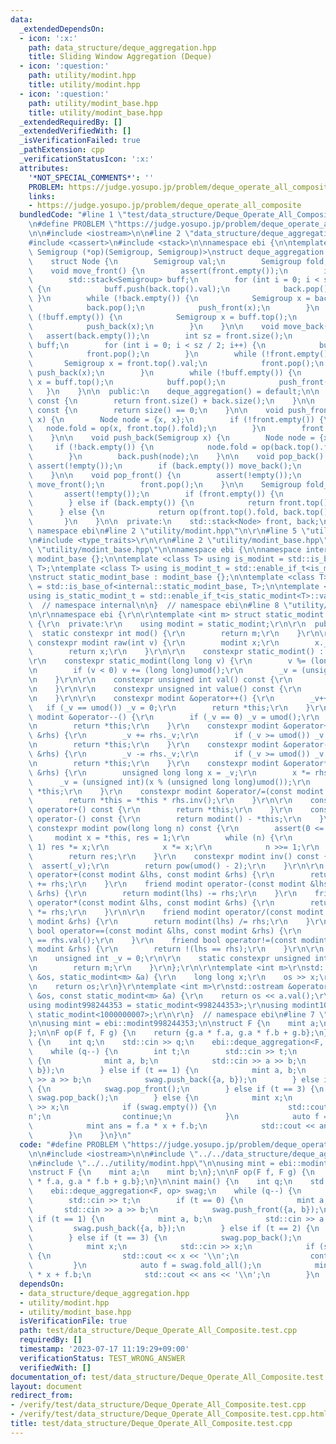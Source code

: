 ```yaml
---
data:
  _extendedDependsOn:
  - icon: ':x:'
    path: data_structure/deque_aggregation.hpp
    title: Sliding Window Aggregation (Deque)
  - icon: ':question:'
    path: utility/modint.hpp
    title: utility/modint.hpp
  - icon: ':question:'
    path: utility/modint_base.hpp
    title: utility/modint_base.hpp
  _extendedRequiredBy: []
  _extendedVerifiedWith: []
  _isVerificationFailed: true
  _pathExtension: cpp
  _verificationStatusIcon: ':x:'
  attributes:
    '*NOT_SPECIAL_COMMENTS*': ''
    PROBLEM: https://judge.yosupo.jp/problem/deque_operate_all_composite
    links:
    - https://judge.yosupo.jp/problem/deque_operate_all_composite
  bundledCode: "#line 1 \"test/data_structure/Deque_Operate_All_Composite.test.cpp\"\
    \n#define PROBLEM \"https://judge.yosupo.jp/problem/deque_operate_all_composite\"\
    \n\n#include <iostream>\n\n#line 2 \"data_structure/deque_aggregation.hpp\"\n\n\
    #include <cassert>\n#include <stack>\n\nnamespace ebi {\n\ntemplate <class Semigroup,\
    \ Semigroup (*op)(Semigroup, Semigroup)>\nstruct deque_aggregation {\n  private:\n\
    \    struct Node {\n        Semigroup val;\n        Semigroup fold;\n    };\n\n\
    \    void move_front() {\n        assert(front.empty());\n        int sz = back.size();\n\
    \        std::stack<Semigroup> buff;\n        for (int i = 0; i < sz / 2; i++)\
    \ {\n            buff.push(back.top().val);\n            back.pop();\n       \
    \ }\n        while (!back.empty()) {\n            Semigroup x = back.top().val;\n\
    \            back.pop();\n            push_front(x);\n        }\n        while\
    \ (!buff.empty()) {\n            Semigroup x = buff.top();\n            buff.pop();\n\
    \            push_back(x);\n        }\n    }\n\n    void move_back() {\n     \
    \   assert(back.empty());\n        int sz = front.size();\n        std::stack<Semigroup>\
    \ buff;\n        for (int i = 0; i < sz / 2; i++) {\n            buff.push(front.top().val);\n\
    \            front.pop();\n        }\n        while (!front.empty()) {\n     \
    \       Semigroup x = front.top().val;\n            front.pop();\n           \
    \ push_back(x);\n        }\n        while (!buff.empty()) {\n            Semigroup\
    \ x = buff.top();\n            buff.pop();\n            push_front(x);\n     \
    \   }\n    }\n\n  public:\n    deque_aggregation() = default;\n\n    int size()\
    \ const {\n        return front.size() + back.size();\n    }\n\n    bool empty()\
    \ const {\n        return size() == 0;\n    }\n\n    void push_front(Semigroup\
    \ x) {\n        Node node = {x, x};\n        if (!front.empty()) {\n         \
    \   node.fold = op(x, front.top().fold);\n        }\n        front.push(node);\n\
    \    }\n\n    void push_back(Semigroup x) {\n        Node node = {x, x};\n   \
    \     if (!back.empty()) {\n            node.fold = op(back.top().fold, x);\n\
    \        }\n        back.push(node);\n    }\n\n    void pop_back() {\n       \
    \ assert(!empty());\n        if (back.empty()) move_back();\n        back.pop();\n\
    \    }\n\n    void pop_front() {\n        assert(!empty());\n        if (front.empty())\
    \ move_front();\n        front.pop();\n    }\n\n    Semigroup fold_all() {\n \
    \       assert(!empty());\n        if (front.empty()) {\n            return back.top().fold;\n\
    \        } else if (back.empty()) {\n            return front.top().fold;\n  \
    \      } else {\n            return op(front.top().fold, back.top().fold);\n \
    \       }\n    }\n\n  private:\n    std::stack<Node> front, back;\n};\n\n}  //\
    \ namespace ebi\n#line 2 \"utility/modint.hpp\"\n\r\n#line 5 \"utility/modint.hpp\"\
    \n#include <type_traits>\r\n\r\n#line 2 \"utility/modint_base.hpp\"\n\n#line 4\
    \ \"utility/modint_base.hpp\"\n\nnamespace ebi {\n\nnamespace internal {\n\nstruct\
    \ modint_base {};\n\ntemplate <class T> using is_modint = std::is_base_of<modint_base,\
    \ T>;\ntemplate <class T> using is_modint_t = std::enable_if_t<is_modint<T>::value>;\n\
    \nstruct static_modint_base : modint_base {};\n\ntemplate <class T>\nusing is_static_modint\
    \ = std::is_base_of<internal::static_modint_base, T>;\n\ntemplate <class T>\n\
    using is_static_modint_t = std::enable_if_t<is_static_modint<T>::value>;\n\n}\
    \  // namespace internal\n\n}  // namespace ebi\n#line 8 \"utility/modint.hpp\"\
    \n\r\nnamespace ebi {\r\n\r\ntemplate <int m> struct static_modint : internal::static_modint_base\
    \ {\r\n  private:\r\n    using modint = static_modint;\r\n\r\n  public:\r\n  \
    \  static constexpr int mod() {\r\n        return m;\r\n    }\r\n\r\n    static\
    \ constexpr modint raw(int v) {\r\n        modint x;\r\n        x._v = v;\r\n\
    \        return x;\r\n    }\r\n\r\n    constexpr static_modint() : _v(0) {}\r\n\
    \r\n    constexpr static_modint(long long v) {\r\n        v %= (long long)umod();\r\
    \n        if (v < 0) v += (long long)umod();\r\n        _v = (unsigned int)v;\r\
    \n    }\r\n\r\n    constexpr unsigned int val() const {\r\n        return _v;\r\
    \n    }\r\n\r\n    constexpr unsigned int value() const {\r\n        return val();\r\
    \n    }\r\n\r\n    constexpr modint &operator++() {\r\n        _v++;\r\n     \
    \   if (_v == umod()) _v = 0;\r\n        return *this;\r\n    }\r\n    constexpr\
    \ modint &operator--() {\r\n        if (_v == 0) _v = umod();\r\n        _v--;\r\
    \n        return *this;\r\n    }\r\n    constexpr modint &operator+=(const modint\
    \ &rhs) {\r\n        _v += rhs._v;\r\n        if (_v >= umod()) _v -= umod();\r\
    \n        return *this;\r\n    }\r\n    constexpr modint &operator-=(const modint\
    \ &rhs) {\r\n        _v -= rhs._v;\r\n        if (_v >= umod()) _v += umod();\r\
    \n        return *this;\r\n    }\r\n    constexpr modint &operator*=(const modint\
    \ &rhs) {\r\n        unsigned long long x = _v;\r\n        x *= rhs._v;\r\n  \
    \      _v = (unsigned int)(x % (unsigned long long)umod());\r\n        return\
    \ *this;\r\n    }\r\n    constexpr modint &operator/=(const modint &rhs) {\r\n\
    \        return *this = *this * rhs.inv();\r\n    }\r\n\r\n    constexpr modint\
    \ operator+() const {\r\n        return *this;\r\n    }\r\n    constexpr modint\
    \ operator-() const {\r\n        return modint() - *this;\r\n    }\r\n\r\n   \
    \ constexpr modint pow(long long n) const {\r\n        assert(0 <= n);\r\n   \
    \     modint x = *this, res = 1;\r\n        while (n) {\r\n            if (n &\
    \ 1) res *= x;\r\n            x *= x;\r\n            n >>= 1;\r\n        }\r\n\
    \        return res;\r\n    }\r\n    constexpr modint inv() const {\r\n      \
    \  assert(_v);\r\n        return pow(umod() - 2);\r\n    }\r\n\r\n    friend modint\
    \ operator+(const modint &lhs, const modint &rhs) {\r\n        return modint(lhs)\
    \ += rhs;\r\n    }\r\n    friend modint operator-(const modint &lhs, const modint\
    \ &rhs) {\r\n        return modint(lhs) -= rhs;\r\n    }\r\n    friend modint\
    \ operator*(const modint &lhs, const modint &rhs) {\r\n        return modint(lhs)\
    \ *= rhs;\r\n    }\r\n\r\n    friend modint operator/(const modint &lhs, const\
    \ modint &rhs) {\r\n        return modint(lhs) /= rhs;\r\n    }\r\n    friend\
    \ bool operator==(const modint &lhs, const modint &rhs) {\r\n        return lhs.val()\
    \ == rhs.val();\r\n    }\r\n    friend bool operator!=(const modint &lhs, const\
    \ modint &rhs) {\r\n        return !(lhs == rhs);\r\n    }\r\n\r\n  private:\r\
    \n    unsigned int _v = 0;\r\n\r\n    static constexpr unsigned int umod() {\r\
    \n        return m;\r\n    }\r\n};\r\n\r\ntemplate <int m>\r\nstd::istream &operator>>(std::istream\
    \ &os, static_modint<m> &a) {\r\n    long long x;\r\n    os >> x;\r\n    a = x;\r\
    \n    return os;\r\n}\r\ntemplate <int m>\r\nstd::ostream &operator<<(std::ostream\
    \ &os, const static_modint<m> &a) {\r\n    return os << a.val();\r\n}\r\n\r\n\
    using modint998244353 = static_modint<998244353>;\r\nusing modint1000000007 =\
    \ static_modint<1000000007>;\r\n\r\n}  // namespace ebi\n#line 7 \"test/data_structure/Deque_Operate_All_Composite.test.cpp\"\
    \n\nusing mint = ebi::modint998244353;\n\nstruct F {\n    mint a;\n    mint b;\n\
    };\n\nF op(F f, F g) {\n    return {g.a * f.a, g.a * f.b + g.b};\n}\n\nint main()\
    \ {\n    int q;\n    std::cin >> q;\n    ebi::deque_aggregation<F, op> swag;\n\
    \    while (q--) {\n        int t;\n        std::cin >> t;\n        if (t == 0)\
    \ {\n            mint a, b;\n            std::cin >> a >> b;\n            swag.push_front({a,\
    \ b});\n        } else if (t == 1) {\n            mint a, b;\n            std::cin\
    \ >> a >> b;\n            swag.push_back({a, b});\n        } else if (t == 2)\
    \ {\n            swag.pop_front();\n        } else if (t == 3) {\n           \
    \ swag.pop_back();\n        } else {\n            mint x;\n            std::cin\
    \ >> x;\n            if (swag.empty()) {\n                std::cout << x << '\\\
    n';\n                continue;\n            }\n            auto f = swag.fold_all();\n\
    \            mint ans = f.a * x + f.b;\n            std::cout << ans << '\\n';\n\
    \        }\n    }\n}\n"
  code: "#define PROBLEM \"https://judge.yosupo.jp/problem/deque_operate_all_composite\"\
    \n\n#include <iostream>\n\n#include \"../../data_structure/deque_aggregation.hpp\"\
    \n#include \"../../utility/modint.hpp\"\n\nusing mint = ebi::modint998244353;\n\
    \nstruct F {\n    mint a;\n    mint b;\n};\n\nF op(F f, F g) {\n    return {g.a\
    \ * f.a, g.a * f.b + g.b};\n}\n\nint main() {\n    int q;\n    std::cin >> q;\n\
    \    ebi::deque_aggregation<F, op> swag;\n    while (q--) {\n        int t;\n\
    \        std::cin >> t;\n        if (t == 0) {\n            mint a, b;\n     \
    \       std::cin >> a >> b;\n            swag.push_front({a, b});\n        } else\
    \ if (t == 1) {\n            mint a, b;\n            std::cin >> a >> b;\n   \
    \         swag.push_back({a, b});\n        } else if (t == 2) {\n            swag.pop_front();\n\
    \        } else if (t == 3) {\n            swag.pop_back();\n        } else {\n\
    \            mint x;\n            std::cin >> x;\n            if (swag.empty())\
    \ {\n                std::cout << x << '\\n';\n                continue;\n   \
    \         }\n            auto f = swag.fold_all();\n            mint ans = f.a\
    \ * x + f.b;\n            std::cout << ans << '\\n';\n        }\n    }\n}"
  dependsOn:
  - data_structure/deque_aggregation.hpp
  - utility/modint.hpp
  - utility/modint_base.hpp
  isVerificationFile: true
  path: test/data_structure/Deque_Operate_All_Composite.test.cpp
  requiredBy: []
  timestamp: '2023-07-17 11:19:29+09:00'
  verificationStatus: TEST_WRONG_ANSWER
  verifiedWith: []
documentation_of: test/data_structure/Deque_Operate_All_Composite.test.cpp
layout: document
redirect_from:
- /verify/test/data_structure/Deque_Operate_All_Composite.test.cpp
- /verify/test/data_structure/Deque_Operate_All_Composite.test.cpp.html
title: test/data_structure/Deque_Operate_All_Composite.test.cpp
---
```

